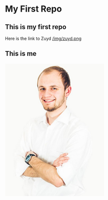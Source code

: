 # My First Repo
## This is my first repo
Here is the link to Zuyd
[/img/zuyd.png](https://www.zuyd.nl/) 
## This is me
![Sander Schmeitz](img/sander_schmeitz.png)
